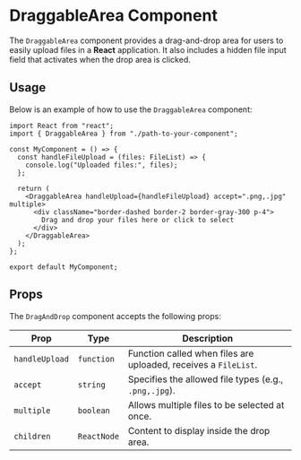 # DraggableArea Component

The `DraggableArea` component provides a drag-and-drop area for users to easily upload files in a **React** application. It also includes a hidden file input field that activates when the drop area is clicked.

## Usage

Below is an example of how to use the `DraggableArea` component:

```tsx
import React from "react";
import { DraggableArea } from "./path-to-your-component";

const MyComponent = () => {
  const handleFileUpload = (files: FileList) => {
    console.log("Uploaded files:", files);
  };

  return (
    <DraggableArea handleUpload={handleFileUpload} accept=".png,.jpg" multiple>
      <div className="border-dashed border-2 border-gray-300 p-4">
        Drag and drop your files here or click to select
      </div>
    </DraggableArea>
  );
};

export default MyComponent;
```

## Props

The `DragAndDrop` component accepts the following props:

| Prop           | Type        | Description                                                     |
| -------------- | ----------- | --------------------------------------------------------------- |
| `handleUpload` | `function`  | Function called when files are uploaded, receives a `FileList`. |
| `accept`       | `string`    | Specifies the allowed file types (e.g., `.png,.jpg`).           |
| `multiple`     | `boolean`   | Allows multiple files to be selected at once.                   |
| `children`     | `ReactNode` | Content to display inside the drop area.                        |
